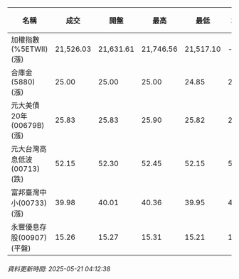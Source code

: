 | 名稱 | 成交 | 開盤 | 最高 | 最低 | 均價 | 成交金額(億) | 昨收 | 漲跌幅 | 漲跌 | 總量 | 昨量 | 振幅 |
| -------- | -------- | -------- | -------- |-------- | -------- | -------- |-------- |-------- |-------- | -------- | -------- |-------- |
|加權指數(%5ETWII) (漲)|21,526.03|21,631.61|21,746.56|21,517.10|-|2,728.43|21,523.83|0.01%|2.20|4,979,321|0|1.07%|
|合庫金(5880) (漲)|25.00|25.00|25.00|24.85|24.95|1.14|24.95|0.20%|0.05|4,569|7,192|0.60%|
|元大美債20年(00679B) (漲)|25.83|25.83|25.90|25.82|25.85|8.56|25.56|1.06%|0.27|33,118|50,021|0.31%|
|元大台灣高息低波(00713) (跌)|52.15|52.30|52.45|52.15|52.25|3.94|52.20|0.10%|0.05|7,545|12,166|0.57%|
|富邦臺灣中小(00733) (漲)|39.98|40.01|40.36|39.95|40.08|0.150|39.92|0.15%|0.06|375|811|1.03%|
|永豐優息存股(00907) (平盤)|15.26|15.27|15.31|15.21|15.28|0.180|15.26|0.00%|0.00|1,176|1,686|0.66%|
###### 資料更新時間: 2025-05-21 04:12:38